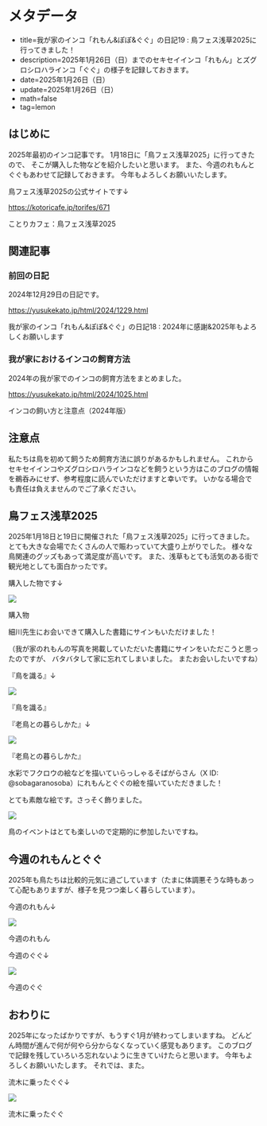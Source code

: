 # メタデータ
- title=我が家のインコ「れもん&ぽぽ&ぐぐ」の日記19 : 鳥フェス浅草2025に行ってきました！
- description=2025年1月26日（日）までのセキセイインコ「れもん」とズグロシロハラインコ「ぐぐ」の様子を記録しておきます。
- date=2025年1月26日（日）
- update=2025年1月26日（日）
- math=false
- tag=lemon

## はじめに

2025年最初のインコ記事です。
1月18日に「鳥フェス浅草2025」に行ってきたので、
そこが購入した物などを紹介したいと思います。
また、今週のれもんとぐぐもあわせて記録しておきます。
今年もよろしくお願いいたします。

鳥フェス浅草2025の公式サイトです↓

https://kotoricafe.jp/torifes/671

ことりカフェ：鳥フェス浅草2025

## 関連記事

### 前回の日記

2024年12月29日の日記です。

https://yusukekato.jp/html/2024/1229.html

我が家のインコ「れもん&ぽぽ&ぐぐ」の日記18 : 2024年に感謝&2025年もよろしくお願いします

### 我が家におけるインコの飼育方法

2024年の我が家でのインコの飼育方法をまとめました。

https://yusukekato.jp/html/2024/1025.html

インコの飼い方と注意点（2024年版）

## 注意点
私たちは鳥を初めて飼うため飼育方法に誤りがあるかもしれません。
これからセキセイインコやズグロシロハラインコなどを飼うという方はこのブログの情報を鵜呑みにせず、参考程度に読んでいただけますと幸いです。
いかなる場合でも責任は負えませんのでご了承ください。

## 鳥フェス浅草2025

2025年1月18日と19日に開催された「鳥フェス浅草2025」に行ってきました。
とても大きな会場でたくさんの人で賑わっていて大盛り上がりでした。
様々な鳥関連のグッズもあって満足度が高いです。
また、浅草もとても活気のある街で観光地としても面白かったです。

購入した物です↓

![](../../images/2025/20250126_03.jpg)

購入物

細川先生にお会いできて購入した書籍にサインもいただけました！

（我が家のれもんの写真を掲載していただいた書籍にサインをいただこうと思ったのですが、
バタバタして家に忘れてしまいました。
またお会いしたいですね）

『鳥を識る』↓

![](../../images/2025/20250126_04.jpg)

『鳥を識る』

『老鳥との暮らしかた』↓

![](../../images/2025/20250126_05.jpg)

『老鳥との暮らしかた』

水彩でフクロウの絵などを描いていらっしゃるそばがらさん（X ID: @sobagaranosoba）にれもんとぐぐの絵を描いていただきました！

とても素敵な絵です。さっそく飾りました。

![](../../images/2025/20250126_06.jpg)

鳥のイベントはとても楽しいので定期的に参加したいですね。

## 今週のれもんとぐぐ

2025年も鳥たちは比較的元気に過ごしています（たまに体調悪そうな時もあって心配もありますが、様子を見つつ楽しく暮らしています）。

今週のれもん↓

![](../../images/2025/20250126_01.jpg)

今週のれもん

今週のぐぐ↓

![](../../images/2025/20250126_02.jpg)

今週のぐぐ

## おわりに

2025年になったばかりですが、もうすぐ1月が終わってしまいますね。
どんどん時間が進んで何が何やら分からなくなっていく感覚もあります。
このブログで記録を残していろいろ忘れないように生きていけたらと思います。
今年もよろしくお願いいたします。
それでは、また。

流木に乗ったぐぐ↓

![](../../images/2025/20250126_07.jpg)

流木に乗ったぐぐ